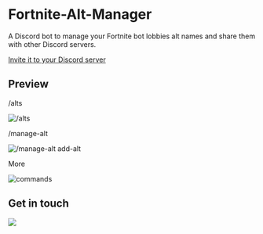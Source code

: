 ﻿# Fortnite-Alt-Manager

A Discord bot to manage your Fortnite bot lobbies alt names and share them with other Discord servers.

[Invite it to your Discord server](https://discord.com/api/oauth2/authorize?client_id=1206554784811712533&permissions=0&scope=bot%20applications.commands)

## Preview

/alts

![/alts](https://github.com/tnfAngel-Development/Fortnite-Alt-Manager/assets/57068341/2dc8f874-c007-4b00-a7fc-88fb353ffdf7)

/manage-alt

![/manage-alt add-alt](https://github.com/tnfAngel-Development/Fortnite-Alt-Manager/assets/57068341/9ad8af1f-6739-44d6-80ee-a80ad3cc96a9)

More

![commands](https://github.com/tnfAngel-Development/Fortnite-Alt-Manager/assets/57068341/2609bf63-e7b8-43d0-9f2e-15533a8e5201)

## Get in touch

<a href="https://www.fnlb.net/discord"><img src="https://discord.com/api/guilds/1106879710744543303/widget.png?style=banner2"></a>
